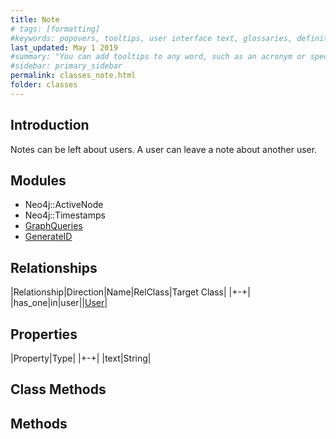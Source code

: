 ```yaml
---
title: Note
# tags: [formatting]
#keywords: popovers, tooltips, user interface text, glossaries, definitions
last_updated: May 1 2019
#summary: "You can add tooltips to any word, such as an acronym or specialized term. Tooltips work well for glossary definitions, because you don't have to keep repeating the definition, nor do you assume the reader already knows the word's meaning."
#sidebar: primary_sidebar
permalink: classes_note.html
folder: classes
---
```


## Introduction

Notes can be left about users. A user can leave a note about another user.

## Modules

* Neo4j::ActiveNode
* Neo4j::Timestamps
* [GraphQueries](/modules_graph_queries.html)
* [GenerateID](/modules_graph_queries.html)

## Relationships

|Relationship|Direction|Name|RelClass|Target Class|
|+-+|
|has_one|in|user||[User](/classes_user)|

## Properties

|Property|Type|
|+-+|
|text|String|

## Class Methods

## Methods
